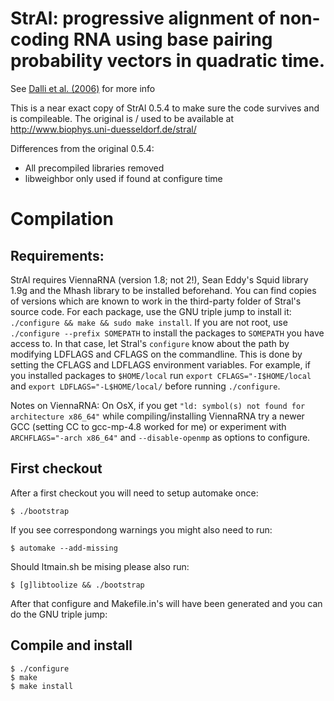 # StrAl: progressive alignment of non-coding RNA using base pairing probability vectors in quadratic time.

See [Dalli et al. (2006)](http://www.ncbi.nlm.nih.gov/pubmed/16613908) for more info

This is a near exact copy of StrAl 0.5.4 to make sure the code survives and is
compileable. The original is / used to be available at
http://www.biophys.uni-duesseldorf.de/stral/

Differences from the original 0.5.4:
- All precompiled libraries removed
- libweighbor only used if found at configure time


# Compilation

## Requirements:

StrAl requires ViennaRNA (version 1.8; not 2!), Sean Eddy's Squid library
1.9g and the Mhash library to be installed beforehand. You can find copies of
versions which are known to work in the third-party folder of Stral's source code.
For each package, use the GNU triple jump to install it:
`./configure && make && sudo make install`. If you are not root, use
`./configure --prefix SOMEPATH` to install the packages to `SOMEPATH`
you have access to. In that case, let Stral's `configure`
know about the path by modifying LDFLAGS and CFLAGS on the commandline.
This is done by setting the CFLAGS and LDFLAGS environment variables.
For example, if you installed packages to `$HOME/local` run
`export CFLAGS="-I$HOME/local` and `export LDFLAGS="-L$HOME/local/`
before running `./configure`.

Notes on ViennaRNA: On OsX, if you get `"ld: symbol(s) not found for
architecture x86_64"` while compiling/installing ViennaRNA try a newer
GCC (setting CC to gcc-mp-4.8 worked for me) or experiment with
`ARCHFLAGS="-arch x86_64"` and `--disable-openmp` as options to configure.


## First checkout

After a first checkout you will need to setup automake once:

    $ ./bootstrap

If you see correspondong warnings you might also need to run:

    $ automake --add-missing

Should ltmain.sh be mising please also run:

    $ [g]libtoolize && ./bootstrap


After that configure and Makefile.in's will have been generated and
you can do the GNU triple jump:

## Compile and install

    $ ./configure
    $ make
    $ make install

